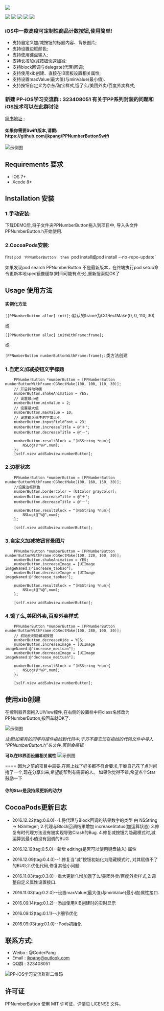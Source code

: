 ![](https://github.com/jkpang/PPNumberButton/blob/master/Picture/PPNumberButton.png)

![](https://img.shields.io/badge/platform-iOS-red.svg) ![](https://img.shields.io/badge/language-Objective--C-orange.svg) ![](https://img.shields.io/badge/pod-v0.6.0-blue.svg) ![](https://img.shields.io/badge/license-MIT%20License-brightgreen.svg)  [![](https://img.shields.io/badge/weibo-%40CoderPang-yellow.svg)](http://weibo.com/5743737098/profile?rightmod=1&wvr=6&mod=personinfo&is_all=1)

### iOS中一款高度可定制性商品计数按钮,使用简单!

* 支持自定义加/减按钮的标题内容、背景图片;
* 支持设置边框颜色;
* 支持使用键盘输入;
* 支持长按加/减按钮快速加减; 
* 支持block回调与delegate(代理)回调;
* 支持使用xib创建、直接在IB面板设置相关属性;
* 支持设置maxValue(最大值)与minValue(最小值).
* 支持按钮自定义为京东/淘宝样式,饿了么/美团外卖/百度外卖样式;

### 新建 PP-iOS学习交流群 : 323408051 有关于PP系列封装的问题和iOS技术可以在此群讨论
[简书地址](http://www.jianshu.com/p/0b6f53a1ccaf) ;

#### 如果你需要Swift版本,请戳: https://github.com/jkpang/PPNumberButtonSwift

![示例图](https://github.com/jkpang/PPNumberButton/blob/master/Picture/PPNumberButton.gif)

## Requirements 要求
* iOS 7+
* Xcode 8+

## Installation 安装
### 1.手动安装:
下载DEMO后,将子文件夹PPNumberButton拖入到项目中, 导入头文件PPNumberButton.h开始使用.
### 2.CocoaPods安装:
first
`pod 'PPNumberButton'
then
`pod install或pod install --no-repo-update`

如果发现pod search PPNumberButton 不是最新版本，在终端执行pod setup命令更新本地spec镜像缓存(时间可能有点长),重新搜索就OK了
## Usage 使用方法
#### 实例化方法
`[[PPNumberButton alloc] init];`:默认的frame为CGRectMake(0, 0, 110, 30)

或

`[[PPNumberButton alloc] initWithFrame:frame];`

或

`[PPNumberButton numberButtonWithFrame:frame];`: 类方法创建
### 1.自定义加减按钮文字标题

```objc
 	PPNumberButton *numberButton = [PPNumberButton numberButtonWithFrame:CGRectMake(100, 100, 110, 30)];
    // 开启抖动动画
    numberButton.shakeAnimation = YES;
    // 设置最小值
    numberButton.minValue = 2;
    // 设置最大值
    numberButton.maxValue = 10;
    // 设置输入框中的字体大小
    numberButton.inputFieldFont = 23;
    numberButton.increaseTitle = @"＋";
    numberButton.decreaseTitle = @"－";
    
    numberButton.resultBlock = ^(NSString *num){
        NSLog(@"%@",num);
    };
    [self.view addSubview:numberButton];
```
### 2.边框状态

```objc
	PPNumberButton *numberButton = [PPNumberButton numberButtonWithFrame:CGRectMake(100, 160, 150, 30)];
    //设置边框颜色
    numberButton.borderColor = [UIColor grayColor];
    numberButton.increaseTitle = @"＋";
    numberButton.decreaseTitle = @"－";
    
    numberButton.resultBlock = ^(NSString *num){
        NSLog(@"%@",num);
    };
    
    [self.view addSubview:numberButton];

```
### 3.自定义加减按钮背景图片

```objc
 	PPNumberButton *numberButton = [PPNumberButton numberButtonWithFrame:CGRectMake(100, 220, 100, 30)];
    numberButton.shakeAnimation = YES;
    numberButton.increaseImage = [UIImage imageNamed:@"increase_taobao"];
    numberButton.decreaseImage = [UIImage imageNamed:@"decrease_taobao"];
    
    numberButton.resultBlock = ^(NSString *num){
        NSLog(@"%@",num);
    };
    
    [self.view addSubview:numberButton];
```
### 4.饿了么,美团外卖,百度外卖样式

```objc
	PPNumberButton *numberButton = [PPNumberButton numberButtonWithFrame:CGRectMake(100, 280, 100, 30)];
    // 初始化时隐藏减按钮
    numberButton.decreaseHide = YES;
    numberButton.increaseImage = [UIImage imageNamed:@"increase_meituan"];
    numberButton.decreaseImage = [UIImage imageNamed:@"decrease_meituan"];
    
    numberButton.resultBlock = ^(NSString *num){
        NSLog(@"%@",num);
    };
    
    [self.view addSubview:numberButton];
```

## 使用xib创建
在控制器界面拖入UIView控件,在右侧的设置栏中将class名修改为PPNumberButton,按回车就OK了.

![示例图](https://github.com/jkpang/PPNumberButton/blob/master/Picture/photo1.png)

_*注意!如果有的同学将控件拖线到代码中,千万不要忘记在拖线的代码文件中导入 "PPNumberButton.h"头文件,否则会报错.*_

**可以在IB界面设置相关属性**
![示例图](https://github.com/jkpang/PPNumberButton/blob/master/Picture/photo2.png)

====
因为之前的项目中需要,在网上找了好多都不符合要求,干脆自己花了点时间撸了一个,现在分享出来,希望能帮到有需要的人。 如果你觉得不错,希望点个Star鼓励一下
#### 你的Star是我持续更新的动力!

## CocoaPods更新日志
* 2016.12.22(tag:0.6.0)--1.将代理与Block回调的结果数字的类型 由 NSString -> NSInteger;
								  2.代理与Block回调结果增加 increaseStatus(加运算状态)
								  3.修复有时代理方法没有被实现导致Crash的Bug.
								  4.修复减按钮为隐藏模式时,减运算到最小值没有回调的BUG
								  
* 2016.12.19(tag:0.5.0)--新增 editing(是否可以使用键盘输入) 属性
* 2016.12.09(tag:0.4.0)--1.修复当”减”按钮初始化为隐藏模式时, 对其赋值不了的BUG;2.优化代码,修复其他小问题
* 2016.11.03(tag:0.3.0)--重大更新:1.增加饿了么/美团外卖/百度外卖样式,2.调整自定义属性设置接口.
* 2016.11.03(tag:0.2.0)--设置maxValue(最大值)与minValue(最小值)属性接口.
* 2016.09.14(tag:0.1.2)--添加使用XIB创建时的实时显示
* 2016.09.12(tag:0.1.1)--小细节优化
* 2016.09.03(tag:0.1.0)--Pods初始化

## 联系方式:
* Weibo : @CoderPang
* Email : jkpang@outlook.com
* QQ群 : 323408051

![PP-iOS学习交流群群二维码](https://github.com/jkpang/PPCounter/blob/master/PP-iOS%E5%AD%A6%E4%B9%A0%E4%BA%A4%E6%B5%81%E7%BE%A4%E7%BE%A4%E4%BA%8C%E7%BB%B4%E7%A0%81.png)

## 许可证
PPNumberButton 使用 MIT 许可证，详情见 LICENSE 文件。


